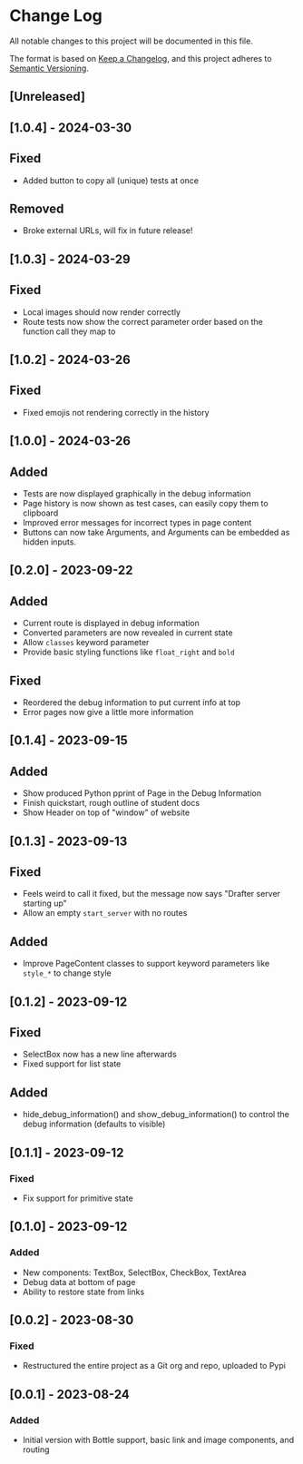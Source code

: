 # Change Log

All notable changes to this project will be documented in this file.

The format is based on [Keep a Changelog](https://keepachangelog.com/en/1.0.0/),
and this project adheres to [Semantic Versioning](https://semver.org/spec/v2.0.0.html).


## [Unreleased]

## [1.0.4] - 2024-03-30

## Fixed

* Added button to copy all (unique) tests at once

## Removed

* Broke external URLs, will fix in future release!

## [1.0.3] - 2024-03-29

## Fixed

* Local images should now render correctly
* Route tests now show the correct parameter order based on the function call they map to

## [1.0.2] - 2024-03-26

## Fixed

* Fixed emojis not rendering correctly in the history

## [1.0.0] - 2024-03-26

## Added

* Tests are now displayed graphically in the debug information
* Page history is now shown as test cases, can easily copy them to clipboard
* Improved error messages for incorrect types in page content
* Buttons can now take Arguments, and Arguments can be embedded as hidden inputs.

## [0.2.0] - 2023-09-22

## Added

- Current route is displayed in debug information
- Converted parameters are now revealed in current state
- Allow `classes` keyword parameter
- Provide basic styling functions like `float_right` and `bold`

## Fixed

- Reordered the debug information to put current info at top
- Error pages now give a little more information

## [0.1.4] - 2023-09-15

## Added

- Show produced Python pprint of Page in the Debug Information
- Finish quickstart, rough outline of student docs
- Show Header on top of "window" of website

## [0.1.3] - 2023-09-13

## Fixed

- Feels weird to call it fixed, but the message now says "Drafter server starting up"
- Allow an empty `start_server` with no routes

## Added

- Improve PageContent classes to support keyword parameters like `style_*` to change style

## [0.1.2] - 2023-09-12

## Fixed

- SelectBox now has a new line afterwards
- Fixed support for list state

## Added

- hide_debug_information() and show_debug_information() to control the debug information (defaults to visible)

## [0.1.1] - 2023-09-12

### Fixed

- Fix support for primitive state

## [0.1.0] - 2023-09-12

### Added

- New components: TextBox, SelectBox, CheckBox, TextArea
- Debug data at bottom of page
- Ability to restore state from links

## [0.0.2] - 2023-08-30

### Fixed

- Restructured the entire project as a Git org and repo, uploaded to Pypi

## [0.0.1] - 2023-08-24

### Added

- Initial version with Bottle support, basic link and image components, and routing